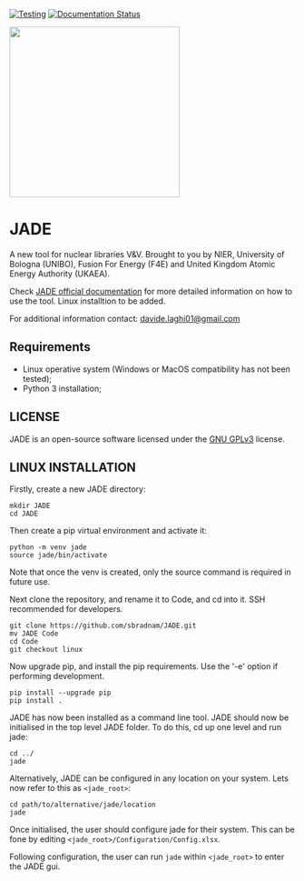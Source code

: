 [![Testing](https://github.com/dodu94/JADE/actions/workflows/TestPy38.yml/badge.svg?branch=master)](https://github.com/dodu94/JADE/actions/workflows/TestPy38.yml)
[![Documentation Status](https://readthedocs.org/projects/jade-a-nuclear-data-libraries-vv-tool/badge/?version=latest)](https://jade-a-nuclear-data-libraries-vv-tool.readthedocs.io/en/latest/?badge=latest)

<img src="https://user-images.githubusercontent.com/25747626/118662537-5f124900-b7f0-11eb-8d69-282305f795c4.png" width="300" />

# JADE
A new tool for nuclear libraries V&V.
Brought to you by NIER, University of Bologna (UNIBO), Fusion For Energy (F4E) and United Kingdom Atomic Energy Authority (UKAEA).

Check [JADE official documentation](https://jade-a-nuclear-data-libraries-vv-tool.readthedocs.io/en/latest/)
for more detailed information on how to use the tool. Linux installtion to be added. 

For additional information contact: davide.laghi01@gmail.com

## Requirements
- Linux operative system (Windows or MacOS compatibility has not been tested);
- Python 3 installation;

## LICENSE
JADE is an open-source software licensed under the [GNU GPLv3](./LICENSE) license.

## LINUX INSTALLATION

Firstly, create a new JADE directory:

``` 
mkdir JADE
cd JADE
```

Then create a pip virtual environment and activate it:

```
python -m venv jade
source jade/bin/activate
```
Note that once the venv is created, only the source command is required in future use.
 
Next clone the repository, and rename it to Code, and cd into it. SSH recommended for developers.

```
git clone https://github.com/sbradnam/JADE.git
mv JADE Code
cd Code
git checkout linux
```

Now upgrade pip, and install the pip requirements. Use the '-e' option if performing development. 

```
pip install --upgrade pip
pip install . 
```

JADE has now been installed as a command line tool. JADE should now be initialised in the top level JADE folder. To do this, cd up one level and run jade:

```
cd ../
jade
```

Alternatively, JADE can be configured in any location on your system. Lets now refer to this as `<jade_root>`:

```
cd path/to/alternative/jade/location
jade
```

Once initialised, the user should configure jade for their system. This can be fone by editing `<jade_root>/Configuration/Config.xlsx`.

Following configuration, the user can run `jade` within `<jade_root>` to enter the JADE gui.






